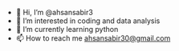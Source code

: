 - 👋 Hi, I’m @ahsansabir3
- 👀 I’m interested in coding and data analysis 
- 🌱 I’m currently learning python
- 📫 How to reach me ahsansabir30@gmail.com

<!---
ahsansabir30/ahsansabir30 is a ✨ special ✨ repository because its `README.md` (this file) appears on your GitHub profile.
You can click the Preview link to take a look at your changes.
--->
